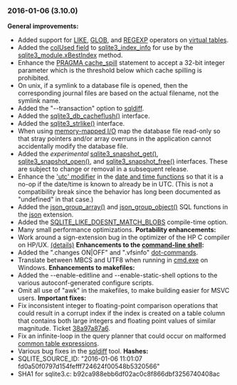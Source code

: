 ### 2016\-01\-06 (3\.10\.0\)

**General improvements:**
- Added support for [LIKE](lang_expr.html#like), [GLOB](lang_expr.html#glob), and [REGEXP](lang_expr.html#regexp) operators on [virtual tables](vtab.html).
- Added the [colUsed field](vtab.html#colUsed) to [sqlite3\_index\_info](c3ref/index_info.html) for use by
 the [sqlite3\_module.xBestIndex](vtab.html#xbestindex) method.
- Enhance the [PRAGMA cache\_spill](pragma.html#pragma_cache_spill) statement to accept a 32\-bit integer
 parameter which is the threshold below which cache spilling is prohibited.
- On unix, if a symlink to a database file is opened, then the corresponding
 journal files are based on the actual filename, not the symlink name.
- Added the "\-\-transaction" option to [sqldiff](sqldiff.html).
- Added the [sqlite3\_db\_cacheflush()](c3ref/db_cacheflush.html) interface.
- Added the [sqlite3\_strlike()](c3ref/strlike.html) interface.
- When using [memory\-mapped I/O](mmap.html) map the database file read\-only so that stray pointers
 and/or array overruns in the application cannot accidentally modify the database file.
- Added the *experimental* [sqlite3\_snapshot\_get()](c3ref/snapshot_get.html), [sqlite3\_snapshot\_open()](c3ref/snapshot_open.html),
 and [sqlite3\_snapshot\_free()](c3ref/snapshot_free.html) interfaces. These are subject to change or removal in
 a subsequent release.
- Enhance the ['utc' modifier](lang_datefunc.html#localtime) in the [date and time functions](lang_datefunc.html) so that it is a no\-op if
 the date/time is known to already be in UTC. (This is not a compatibility break since
 the behavior has long been documented as "undefined" in that case.)
- Added the [json\_group\_array()](json1.html#jgrouparray) and [json\_group\_object()](json1.html#jgroupobject) SQL functions in the
 [json](json1.html#jmini) extension.
- Added the [SQLITE\_LIKE\_DOESNT\_MATCH\_BLOBS](compile.html#like_doesnt_match_blobs) compile\-time option.
- Many small performance optimizations.
**Portability enhancements:**
- Work around a sign\-extension bug in the optimizer of the HP C compiler on HP/UX.
 [(details)](https://www.sqlite.org/src/fdiff?sbs=1&v1=869c95b0fc73026d&v2=232c242a0ccb3d67)
**Enhancements to the [command\-line shell](cli.html):**
- Added the ".changes ON\|OFF" and ".vfsinfo" [dot\-commands](cli.html#dotcmd).
- Translate between MBCS and UTF8 when
 running in [cmd.exe](https://en.wikipedia.org/wiki/Cmd.exe) on Windows.
**Enhancements to makefiles:**
- Added the \-\-enable\-editline and \-\-enable\-static\-shell options
 to the various autoconf\-generated configure scripts.
- Omit all use of "awk" in the makefiles, to make building easier for MSVC users.
**Important fixes:**
- Fix inconsistent integer to floating\-point comparison operations that
 could result in a corrupt index if the index is created on a table
 column that contains both large integers and floating point values
 of similar magnitude. Ticket
 [38a97a87a6](https://www.sqlite.org/src/tktview?name=38a97a87a6).
- Fix an infinite\-loop in the query planner that could occur on
 malformed [common table expressions](lang_with.html).
- Various bug fixes in the [sqldiff](sqldiff.html) tool.
**Hashes:**
- SQLITE\_SOURCE\_ID: "2016\-01\-06 11:01:07 fd0a50f0797d154fefff724624f00548b5320566"
- SHA1 for sqlite3\.c: b92ca988ebb6df02ac0c8f866dbf3256740408ac






